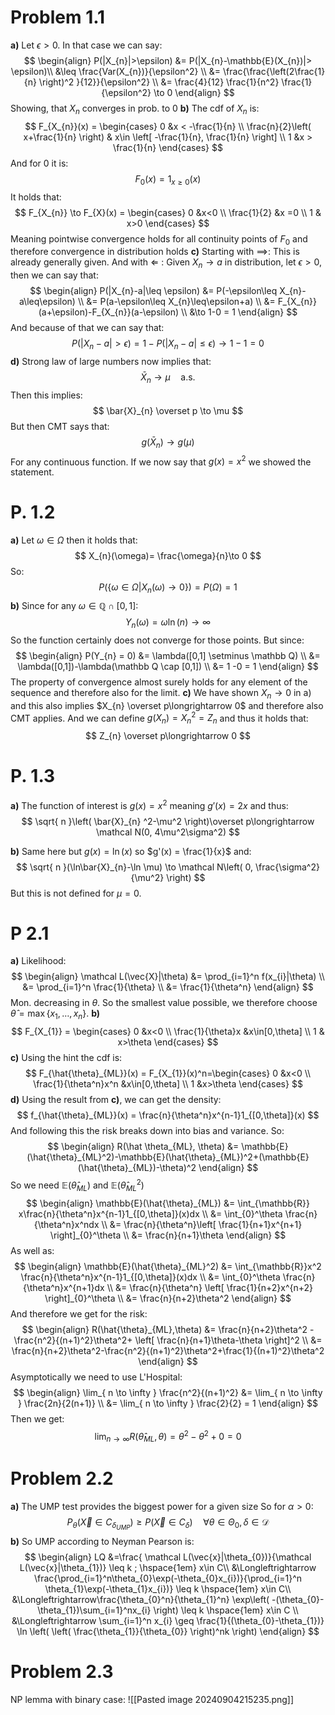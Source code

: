 # Problem 1.1
**a)**
Let $\epsilon >0$. In that case we can say:
$$
\begin{align}
P(|X_{n}|>\epsilon) &= P(|X_{n}-\mathbb{E}(X_{n})|> \epsilon)\\
&\leq \frac{Var(X_{n})}{\epsilon^2} \\
&= \frac{\frac{\left(2\frac{1}{n}  \right)^2 }{12}}{\epsilon^2} \\
&= \frac{4}{12} \frac{1}{n^2} \frac{1}{\epsilon^2} \to 0
\end{align}
$$
Showing, that $X_{n}$ converges in prob. to 0 
**b)**
The cdf of $X_{n}$ is:
$$
F_{X_{n}}(x) = \begin{cases} 
0  &x < -\frac{1}{n} \\
\frac{n}{2}\left( x+\frac{1}{n} \right) & x\in \left[ -\frac{1}{n}, \frac{1}{n} \right] \\
1 &x > \frac{1}{n}
\end{cases}
$$
And for 0 it is:
$$
F_{0}(x) = 1_{x\geq 0}(x)
$$
It holds that:
$$
F_{X_{n}} \to F_{X}(x) = \begin{cases}
0 &x<0 \\
\frac{1}{2} &x =0 \\
1 & x>0
\end{cases}
$$
Meaning pointwise convergence holds for all continuity points of $F_{0}$ and therefore convergence in distribution holds
**c)**
Starting with $\implies$: This is already generally given. 
And with $\Longleftarrow$ :
Given $X_{n}\to a$ in distribution, let $\epsilon>0$, then we can say that:
$$
\begin{align}
P(|X_{n}-a|\leq \epsilon) &= P(-\epsilon\leq X_{n}-a\leq\epsilon) \\
&= P(a-\epsilon\leq X_{n}\leq\epsilon+a) \\
&= F_{X_{n}}(a+\epsilon)-F_{X_{n}}(a-\epsilon) \\
&\to 1-0 = 1
\end{align}
$$
And because of that we can say that:
$$
P(|X_{n}-a|>\epsilon) = 1-P(|X_{n}-a|\leq \epsilon)\to 1-1 = 0
$$
**d)**
Strong law of large numbers now implies that:
$$
\bar{X}_{n}\to \mu \hspace{1em} \text{a.s.}
$$
Then this implies:
$$
\bar{X}_{n} \overset p \to \mu
$$
But then CMT says that:
$$
g(\bar{X}_{n})\to g(\mu)
$$
For any continuous function. If we now say that $g(x) = x^2$ we showed the statement.

# P. 1.2
**a)** Let $\omega \in \Omega$ then it holds that:
$$
X_{n}(\omega)= \frac{\omega}{n}\to 0
$$
So:
$$
P(\{\omega\in \Omega|X_{n}(\omega)\to 0\}) = P(\Omega)= 1
$$
**b)**
Since for any $\omega\in \mathbb Q\cap[0,1]$:
$$
Y_{n}(\omega) = \omega \ln(n) \to \infty
$$
So the function certainly does not converge for those points. But since:
$$
\begin{align}
P(Y_{n} = 0) &= \lambda([0,1] \setminus \mathbb Q) \\
&= \lambda([0,1])-\lambda(\mathbb Q \cap [0,1]) \\
&= 1 -0 = 1
\end{align}
$$
The property of convergence almost surely holds for any element of the sequence and therefore also for the limit. 
**c)**
We have shown $X_{n}\to 0$ in a) and this also implies $X_{n} \overset p\longrightarrow 0$ and therefore also CMT applies. And we can define $g(X_{n}) = X_{n}^2=Z_{n}$ and thus it holds that:
$$
Z_{n} \overset p\longrightarrow 0
$$
# P. 1.3
**a)**
The function of interest is $g(x) = x^2$ meaning $g'(x) = 2x$ and thus:
$$
\sqrt{ n }\left( \bar{X}_{n} ^2-\mu^2 \right)\overset p\longrightarrow \mathcal N(0, 4\mu^2\sigma^2) 
$$

**b)**
Same here but $g(x) = \ln(x)$ so $g'(x) = \frac{1}{x}$ and:
$$
\sqrt{ n }(\ln\bar{X}_{n}-\ln \mu) \to \mathcal N\left( 0, \frac{\sigma^2}{\mu^2} \right)
$$
But this is not defined for $\mu=0$.

# P 2.1
**a)**
Likelihood:
$$
\begin{align}
\mathcal L(\vec{X}|\theta) &= \prod_{i=1}^n f(x_{i}|\theta) \\
&= \prod_{i=1}^n \frac{1}{\theta} \\
&=  \frac{1}{\theta^n}
\end{align}
$$
Mon. decreasing in $\theta$. So the smallest value possible, we therefore choose $\hat{\theta} = \max\{x_{1},\dots,x_{n}\}$.
**b)**
$$
F_{X_{1}} = \begin{cases}
0 &x<0 \\
\frac{1}{\theta}x &x\in[0,\theta] \\
1 & x>\theta
\end{cases}
$$
**c)**
Using the hint the cdf is:
$$
F_{\hat{\theta}_{ML}}(x) = F_{X_{1}}(x)^n=\begin{cases} 
0 &x<0 \\
\frac{1}{\theta^n}x^n &x\in[0,\theta] \\
1 &x>\theta
\end{cases}
$$
**d)**
Using the result from **c)**, we can get the density:
$$
f_{\hat{\theta}_{ML}}(x) = \frac{n}{\theta^n}x^{n-1}1_{[0,\theta]}(x)
$$
And following this the risk breaks down into bias and variance. So:
$$
\begin{align}
R(\hat \theta_{ML}, \theta) &= \mathbb{E}(\hat{\theta}_{ML}^2)-\mathbb{E}(\hat{\theta}_{ML})^2+(\mathbb{E}(\hat{\theta}_{ML})-\theta)^2
\end{align}
$$
So we need $\mathbb{E}(\hat{\theta}_{ML})$ and $\mathbb{E}(\hat{\theta}_{ML}^2)$
$$
\begin{align}
\mathbb{E}(\hat{\theta}_{ML}) &= \int_{\mathbb{R}} x\frac{n}{\theta^n}x^{n-1}1_{[0,\theta]}(x)dx \\
&= \int_{0}^\theta   \frac{n}{\theta^n}x^ndx \\
&= \frac{n}{\theta^n}\left[ \frac{1}{n+1}x^{n+1} \right]_{0}^\theta \\
&= \frac{n}{n+1}\theta
\end{align}
$$
As well as:
$$
\begin{align}
\mathbb{E}(\hat{\theta}_{ML}^2) &= \int_{\mathbb{R}}x^2   \frac{n}{\theta^n}x^{n-1}1_{[0,\theta]}(x)dx \\
&= \int_{0}^\theta   \frac{n}{\theta^n}x^{n+1}dx \\
&= \frac{n}{\theta^n} \left[ \frac{1}{n+2}x^{n+2} \right]_{0}^\theta \\
&= \frac{n}{n+2}\theta^2 
\end{align}
$$
And therefore we get for the risk:
$$
\begin{align}
R(\hat{\theta}_{ML},\theta) &= \frac{n}{n+2}\theta^2 -\frac{n^2}{(n+1)^2}\theta^2+ \left[ \frac{n}{n+1}\theta-\theta \right]^2 \\
&= \frac{n}{n+2}\theta^2-\frac{n^2}{(n+1)^2}\theta^2+\frac{1}{(n+1)^2}\theta^2 
\end{align}
$$
Asymptotically we need to use L'Hospital:
$$
\begin{align}
\lim_{ n \to \infty } \frac{n^2}{(n+1)^2} &= \lim_{ n \to \infty } \frac{2n}{2(n+1)} \\
&= \lim_{ n \to \infty }   \frac{2}{2} = 1
\end{align}
$$
Then we get:
$$
\lim_{ n \to \infty } R(\hat{\theta}_{ML}, \theta) = \theta^2-\theta^2+0 = 0
$$
# Problem 2.2
**a)**
The UMP test provides the biggest power for a given size
So for $\alpha > 0$:
$$
P_{\theta}(\vec{X}\in C_{\delta_{UMP}}) \geq P(\vec{X}\in C_{\delta}) \hspace{1em} \forall \theta\in \Theta_{0}, \delta\in\mathcal D
$$
**b)**
So UMP according to Neyman Pearson is:
$$
\begin{align}
LQ &=\frac{ \mathcal L(\vec{x}|\theta_{0})}{\mathcal L(\vec{x}|\theta_{1})} \leq k ; \hspace{1em} x\in C\\
&\Longleftrightarrow \frac{\prod_{i=1}^n\theta_{0}\exp(-\theta_{0}x_{i})}{\prod_{i=1}^n \theta_{1}\exp(-\theta_{1}x_{i})} \leq k \hspace{1em} x\in C\\
&\Longleftrightarrow\frac{\theta_{0}^n}{\theta_{1}^n} \exp\left( -(\theta_{0}-\theta_{1})\sum_{i=1}^nx_{i} \right) \leq k \hspace{1em} x\in C \\
&\Longleftrightarrow \sum_{i=1}^n x_{i} \geq \frac{1}{(\theta_{0}-\theta_{1})} \ln \left(  \left( \frac{\theta_{1}}{\theta_{0}} \right)^nk \right) 
\end{align}
$$

# Problem 2.3
NP lemma with binary case:
![[Pasted image 20240904215235.png]]
